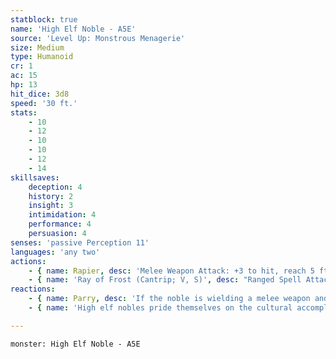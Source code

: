```yaml
---
statblock: true
name: 'High Elf Noble - A5E'
source: 'Level Up: Monstrous Menagerie'
size: Medium
type: Humanoid
cr: 1
ac: 15
hp: 13
hit_dice: 3d8
speed: '30 ft.'
stats:
    - 10
    - 12
    - 10
    - 10
    - 12
    - 14
skillsaves:
    deception: 4
    history: 2
    insight: 3
    intimidation: 4
    performance: 4
    persuasion: 4
senses: 'passive Perception 11'
languages: 'any two'
actions:
    - { name: Rapier, desc: 'Melee Weapon Attack: +3 to hit, reach 5 ft., one target. Hit: 5 (1d8 + 1) piercing damage.' }
    - { name: 'Ray of Frost (Cantrip; V, S)', desc: "Ranged Spell Attack: +4 to hit, range 60 ft., one creature. Hit: 4 (1d8) cold damage, and the target's Speed is reduced by 10 feet until the start of the noble's next turn." }
reactions:
    - { name: Parry, desc: 'If the noble is wielding a melee weapon and can see their attacker, they add 2 to their AC against one melee attack that would hit them.' }
    - { name: 'High elf nobles pride themselves on the cultural accomplishments of their waning or extinct empires', desc: 'Highly educated, many high elf nobles see themselves as peacemakers, leaders, or preservers of ancient traditions.' }

---
```

```statblock
monster: High Elf Noble - A5E
```
